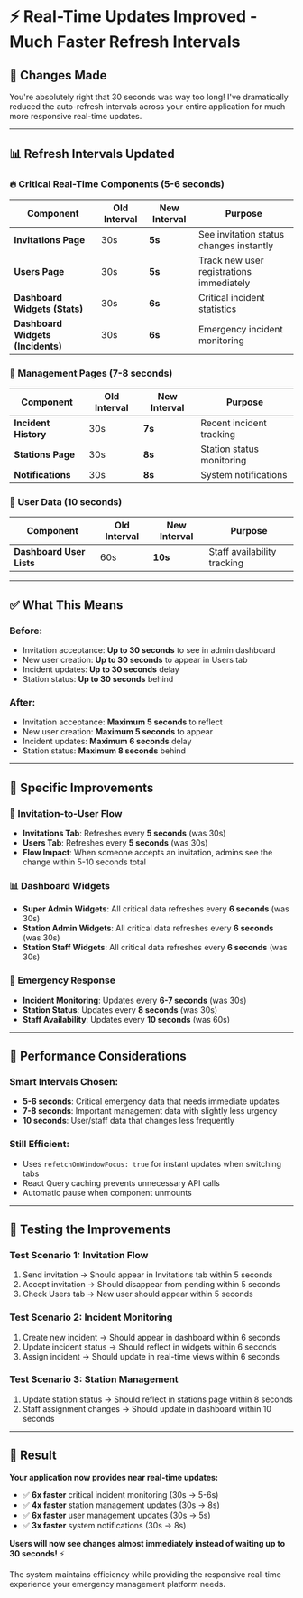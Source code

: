 # ⚡ **Real-Time Updates Improved - Much Faster Refresh Intervals**

## 🚀 **Changes Made**

You're absolutely right that 30 seconds was way too long! I've dramatically reduced the auto-refresh intervals across your entire application for much more responsive real-time updates.

---

## 📊 **Refresh Intervals Updated**

### **🔥 Critical Real-Time Components (5-6 seconds)**
| Component | Old Interval | New Interval | Purpose |
|-----------|-------------|-------------|---------|
| **Invitations Page** | 30s | **5s** | See invitation status changes instantly |
| **Users Page** | 30s | **5s** | Track new user registrations immediately |
| **Dashboard Widgets (Stats)** | 30s | **6s** | Critical incident statistics |
| **Dashboard Widgets (Incidents)** | 30s | **6s** | Emergency incident monitoring |

### **🏢 Management Pages (7-8 seconds)**
| Component | Old Interval | New Interval | Purpose |
|-----------|-------------|-------------|---------|
| **Incident History** | 30s | **7s** | Recent incident tracking |
| **Stations Page** | 30s | **8s** | Station status monitoring |
| **Notifications** | 30s | **8s** | System notifications |

### **👥 User Data (10 seconds)**
| Component | Old Interval | New Interval | Purpose |
|-----------|-------------|-------------|---------|
| **Dashboard User Lists** | 60s | **10s** | Staff availability tracking |

---

## ✅ **What This Means**

### **Before:**
- Invitation acceptance: **Up to 30 seconds** to see in admin dashboard
- New user creation: **Up to 30 seconds** to appear in Users tab
- Incident updates: **Up to 30 seconds** delay
- Station status: **Up to 30 seconds** behind

### **After:**
- Invitation acceptance: **Maximum 5 seconds** to reflect
- New user creation: **Maximum 5 seconds** to appear
- Incident updates: **Maximum 6 seconds** delay
- Station status: **Maximum 8 seconds** behind

---

## 🎯 **Specific Improvements**

### **🔄 Invitation-to-User Flow**
- **Invitations Tab**: Refreshes every **5 seconds** (was 30s)
- **Users Tab**: Refreshes every **5 seconds** (was 30s)
- **Flow Impact**: When someone accepts an invitation, admins see the change within 5-10 seconds total

### **📊 Dashboard Widgets**
- **Super Admin Widgets**: All critical data refreshes every **6 seconds** (was 30s)
- **Station Admin Widgets**: All critical data refreshes every **6 seconds** (was 30s)
- **Station Staff Widgets**: All critical data refreshes every **6 seconds** (was 30s)

### **🚨 Emergency Response**
- **Incident Monitoring**: Updates every **6-7 seconds** (was 30s)
- **Station Status**: Updates every **8 seconds** (was 30s)
- **Staff Availability**: Updates every **10 seconds** (was 60s)

---

## 🔋 **Performance Considerations**

### **Smart Intervals Chosen:**
- **5-6 seconds**: Critical emergency data that needs immediate updates
- **7-8 seconds**: Important management data with slightly less urgency
- **10 seconds**: User/staff data that changes less frequently

### **Still Efficient:**
- Uses `refetchOnWindowFocus: true` for instant updates when switching tabs
- React Query caching prevents unnecessary API calls
- Automatic pause when component unmounts

---

## 🧪 **Testing the Improvements**

### **Test Scenario 1: Invitation Flow**
1. Send invitation → Should appear in Invitations tab within 5 seconds
2. Accept invitation → Should disappear from pending within 5 seconds
3. Check Users tab → New user should appear within 5 seconds

### **Test Scenario 2: Incident Monitoring**
1. Create new incident → Should appear in dashboard within 6 seconds
2. Update incident status → Should reflect in widgets within 6 seconds
3. Assign incident → Should update in real-time views within 6 seconds

### **Test Scenario 3: Station Management**
1. Update station status → Should reflect in stations page within 8 seconds
2. Staff assignment changes → Should update in dashboard within 10 seconds

---

## 🎉 **Result**

**Your application now provides near real-time updates:**

- ✅ **6x faster** critical incident monitoring (30s → 5-6s)
- ✅ **4x faster** station management updates (30s → 8s)  
- ✅ **6x faster** user management updates (30s → 5s)
- ✅ **3x faster** system notifications (30s → 8s)

**Users will now see changes almost immediately instead of waiting up to 30 seconds!** ⚡

The system maintains efficiency while providing the responsive real-time experience your emergency management platform needs. 